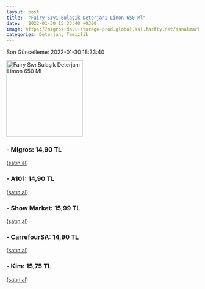 ```yaml
---
layout: post
title:  "Fairy Sıvı Bulaşık Deterjanı Limon 650 Ml"
date:   2022-01-30 15:33:40 +0300
image: https://migros-dali-storage-prod.global.ssl.fastly.net/sanalmarket/product/30619668/30619668_urundetay-a7cd2c-1650x1650.jpg
categories: Deterjan, Temizlik
---
```


Son Güncelleme: 2022-01-30 18:33:40

<img src="https://migros-dali-storage-prod.global.ssl.fastly.net/sanalmarket/product/30619668/30619668_urundetay-a7cd2c-1650x1650.jpg" width="200" alt="Fairy Sıvı Bulaşık Deterjanı Limon 650 Ml" />


### - Migros: 14,90 TL
 (<a target="_blank" href="https://www.migros.com.tr/fairy-sivi-bulasik-deterjani-limon-650-ml-p-1d33814">satın al</a>)
### - A101: 14,90 TL
 (<a target="_blank" href="https://www.a101.com.tr/market/fairy-bulasik-deterjani-650-ml">satın al</a>)
### - Show Market: 15,99 TL
 (<a target="_blank" href="https://www.showsanal.com/product/fairy-650-ml-sivi-bulasik-deterjani-limon/57f01451-2a4a-4017-b49f-02afbe48ee86">satın al</a>)
### - CarrefourSA: 14,90 TL
 (<a target="_blank" href="https://www.carrefoursa.com/fairy-650-ml-sivi-bulasik-deterjani-limon-p-30020460">satın al</a>)
### - Kim: 15,75 TL
 (<a target="_blank" href="https://www.kimgeldi.com/fairy-sivi-650-ml-limon">satın al</a>)
